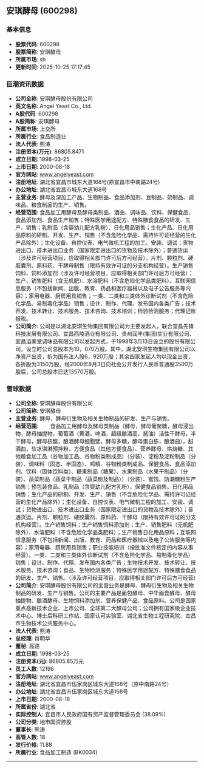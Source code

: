 ## 安琪酵母 (600298)

### 基本信息

- **股票代码**: 600298
- **股票简称**: 安琪酵母
- **所属市场**: sh
- **更新时间**: 2025-10-25 17:17:45

### 巨潮资讯数据

- **公司全称**: 安琪酵母股份有限公司
- **英文名称**: Angel Yeast Co., Ltd.
- **A股代码**: 600298
- **A股简称**: 安琪酵母
- **所属市场**: 上交所
- **所属行业**: 食品制造业
- **法人代表**: 熊涛
- **注册资本(万元)**: 86805.8471
- **成立日期**: 1998-03-25
- **上市日期**: 2000-08-18
- **官方网站**: www.angelyeast.com
- **注册地址**: 湖北省宜昌市城东大道168号(原宜昌市中南路24号)
- **办公地址**: 湖北省宜昌市城东大道168号
- **主营业务**: 酵母及深加工产品、生物制品、食品添加剂、豆制品、奶制品、调味品、粮食制品的生产、销售。
- **经营范围**: 食品加工用酵母及酵母类制品、酒曲、调味品、饮料、保健食品、食品添加剂、食品生产销售；特殊医学用途配方、特殊膳食食品的研发、生产、销售；乳制品（含婴幼儿配方乳粉）、日化用品销售；生化产品、日化用品原料的研制、开发、生产、销售（不含危险化学品、需持许可证经营的生化产品除外）；生化设备、自控仪表、电气微机工程的加工、安装、调试；货物进出口、技术进出口业务（国家限定进出口的货物及技术除外）；普通货运（涉及许可经营项目，应取得相关部门许可后方可经营）。片剂、颗粒剂、硬胶囊剂、原料药、干酵母制售（限持有效许可证的分支机构经营）。生产销售饲料、饲料添加剂（涉及许可经营项目，应取得相关部门许可后方可经营）；生产、销售肥料（含无机肥）、水溶肥料（不含危险化学品类肥料）。互联网信息服务（不包括新闻、出版、教育、药品和医疗器械以及电子公告服务等内容）；家用电器、厨房用具销售；一类、二类和三类体外诊断试剂（不含危险化学品、易制毒化学品）销售；设计、制作、代理、发布国内各类广告；技术开发、技术转让、技术服务、技术咨询、技术培训；检验检测服务；代理记账报税。
- **公司简介**: 公司是以湖北安琪生物集团有限公司为主要发起人，联合宜昌先锋科技发展有限公司、宜昌西陵酒业有限公司、贵州润丰(集团)实业有限公司、宜昌溢美堂调味品有限公司以发起方式，于1998年3月13日设立的股份有限公司。设立时公司总股本为10，070万股。其中，湖北安琪生物集团有限公司以净资产出资，折为国有法人股6，920万股；其余四家发起人均以现金出资，各折股为3150万股。经2000年8月3日向社会公开发行人民币普通股3500万股后，公司总股本已达13570万股。

### 雪球数据

- **公司全称**: 安琪酵母股份有限公司
- **公司简称**: 安琪酵母
- **主营业务**: 酵母、酵母衍生物及相关生物制品的研发、生产与销售。
- **经营范围**: 　　食品加工用酵母及酵母类制品（酵母，酵母葡聚糖，酵母浸出物，酵母抽提物，葡萄酒（黄酒，啤酒，超级酿酒高，酱油）活性干酵母，半干酵母，酵母核酸，酿酒酵母细胞壁，酵母多糖，酵母蛋白胨，酿酒曲），甜酒曲，软冰淇淋预拌粉、方便食品（其他方便食品）、营养酵母、烘焙糖、其他粮食加工品（谷物加工品、谷物粉类制成品）（分装）、淀粉及淀粉制品（分装）、调味料（固态、半固态）、鸡精、谷物粉类制成品、保健食品、食品添加剂、饮料（固体饮料类）、糖果制品（糖果）、水果制品（水果干制品）（分装）、蔬菜制品（蔬菜干制品（蔬菜粉及制品））（分装）、蜜饯、防潮糖粉生产销售；预包装食品、乳制品（含婴幼儿配方乳粉），保健食品销售。日化用品销售；生化产品的研制、开发、生产、销售（不含危险化学品、需持许可证经营的生化产品除外）；生化设备、自控仪表、电气微机工程的加工、安装、调试；货物进出口、技术进出口业务（国家限定进出口的货物及技术除外）；普通货运。片剂、颗粒剂、硬胶囊剂、原料药、干酵母（限持有效许可证的分支机构经营）。生产销售饲料；生产销售饲料添加剂；生产、销售肥料（无机肥除外）、水溶肥料（不含危险化学品类肥料）；生产销售日化用品原料；互联网信息服务（不包括新闻、出版、教育、药品和医疗器械以及电子公告服务等内容）；家用电器、厨房用具销售；职业技能培训（按批准文件核定的内容从事经营）。一类、二类和三类体外诊断试剂（不含危险化学品、易制毒化学品）销售；设计、制作、代理、发布国内各类广告；生物技术开发、技术转让、技术服务、技术咨询；食品、生物检测服务；特殊医学用途配方、特殊膳食食品的研发、生产、销售。（涉及许可经营项目，应取得相关部门许可后方可经营）
- **公司简介**: 安琪酵母股份有限公司的主营业务是酵母、酵母衍生物及相关生物制品的研发、生产与销售。公司的主要产品是面包酵母、中华面食酵母、酵母抽提物、酿酒酵母、生物饲料添加剂、营养保健产品、食品原料。公司是国家重点高新技术企业、上市公司、全球第二大酵母公司；公司拥有国家级企业技术中心、博士后科研工作站、国家认可实验室、湖北省生物工程研究院、宜昌市生物技术公共服务中心。
- **法人代表**: 熊涛
- **总经理**: 肖明华
- **董秘**: 高路
- **成立日期**: 1998-03-25
- **注册资本(元)**: 86805.85万元
- **员工人数**: 12196
- **官方网站**: www.angelyeast.com
- **注册地址**: 湖北省宜昌市伍家岗区城东大道168号（原中南路24号）
- **办公地址**: 湖北省宜昌市伍家岗区城东大道168号
- **上市日期**: 2000-08-18
- **所属省份**: 湖北省
- **实际控制人**: 宜昌市人民政府国有资产监督管理委员会 (38.09%)
- **公司分类**: 地市国资控股
- **董事长**: 熊涛
- **高管人数**: 18
- **发行价格**: 11.88
- **所属行业**: 食品加工制造 (BK0034)

---